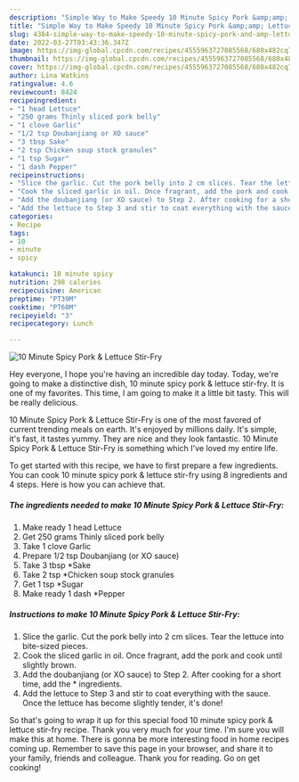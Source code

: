 ```yaml
---
description: "Simple Way to Make Speedy 10 Minute Spicy Pork &amp;amp; Lettuce Stir-Fry"
title: "Simple Way to Make Speedy 10 Minute Spicy Pork &amp;amp; Lettuce Stir-Fry"
slug: 4384-simple-way-to-make-speedy-10-minute-spicy-pork-and-amp-lettuce-stir-fry
date: 2022-03-27T03:43:36.347Z
image: https://img-global.cpcdn.com/recipes/4555963727085568/680x482cq70/10-minute-spicy-pork-lettuce-stir-fry-recipe-main-photo.jpg
thumbnail: https://img-global.cpcdn.com/recipes/4555963727085568/680x482cq70/10-minute-spicy-pork-lettuce-stir-fry-recipe-main-photo.jpg
cover: https://img-global.cpcdn.com/recipes/4555963727085568/680x482cq70/10-minute-spicy-pork-lettuce-stir-fry-recipe-main-photo.jpg
author: Lina Watkins
ratingvalue: 4.6
reviewcount: 8424
recipeingredient:
- "1 head Lettuce"
- "250 grams Thinly sliced pork belly"
- "1 clove Garlic"
- "1/2 tsp Doubanjiang or XO sauce"
- "3 tbsp Sake"
- "2 tsp Chicken soup stock granules"
- "1 tsp Sugar"
- "1 dash Pepper"
recipeinstructions:
- "Slice the garlic. Cut the pork belly into 2 cm slices. Tear the lettuce into bite-sized pieces."
- "Cook the sliced garlic in oil. Once fragrant, add the pork and cook until slightly brown."
- "Add the doubanjiang (or XO sauce) to Step 2. After cooking for a short time, add the * ingredients."
- "Add the lettuce to Step 3 and stir to coat everything with the sauce. Once the lettuce has become slightly tender, it&#39;s done!"
categories:
- Recipe
tags:
- 10
- minute
- spicy

katakunci: 10 minute spicy 
nutrition: 298 calories
recipecuisine: American
preptime: "PT39M"
cooktime: "PT60M"
recipeyield: "3"
recipecategory: Lunch

---
```



![10 Minute Spicy Pork &amp; Lettuce Stir-Fry](https://img-global.cpcdn.com/recipes/4555963727085568/680x482cq70/10-minute-spicy-pork-lettuce-stir-fry-recipe-main-photo.jpg)

Hey everyone, I hope you're having an incredible day today. Today, we're going to make a distinctive dish, 10 minute spicy pork &amp; lettuce stir-fry. It is one of my favorites. This time, I am going to make it a little bit tasty. This will be really delicious.



10 Minute Spicy Pork &amp; Lettuce Stir-Fry is one of the most favored of current trending meals on earth. It's enjoyed by millions daily. It's simple, it's fast, it tastes yummy. They are nice and they look fantastic. 10 Minute Spicy Pork &amp; Lettuce Stir-Fry is something which I've loved my entire life.


To get started with this recipe, we have to first prepare a few ingredients. You can cook 10 minute spicy pork &amp; lettuce stir-fry using 8 ingredients and 4 steps. Here is how you can achieve that.

<!--inarticleads1-->

##### The ingredients needed to make 10 Minute Spicy Pork &amp; Lettuce Stir-Fry:

1. Make ready 1 head Lettuce
1. Get 250 grams Thinly sliced pork belly
1. Take 1 clove Garlic
1. Prepare 1/2 tsp Doubanjiang (or XO sauce)
1. Take 3 tbsp *Sake
1. Take 2 tsp *Chicken soup stock granules
1. Get 1 tsp *Sugar
1. Make ready 1 dash *Pepper




<!--inarticleads2-->

##### Instructions to make 10 Minute Spicy Pork &amp; Lettuce Stir-Fry:

1. Slice the garlic. Cut the pork belly into 2 cm slices. Tear the lettuce into bite-sized pieces.
1. Cook the sliced garlic in oil. Once fragrant, add the pork and cook until slightly brown.
1. Add the doubanjiang (or XO sauce) to Step 2. After cooking for a short time, add the * ingredients.
1. Add the lettuce to Step 3 and stir to coat everything with the sauce. Once the lettuce has become slightly tender, it&#39;s done!




So that's going to wrap it up for this special food 10 minute spicy pork &amp; lettuce stir-fry recipe. Thank you very much for your time. I'm sure you will make this at home. There is gonna be more interesting food in home recipes coming up. Remember to save this page in your browser, and share it to your family, friends and colleague. Thank you for reading. Go on get cooking!
